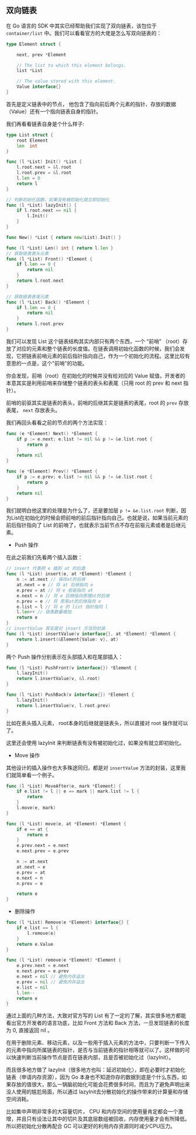 ## 双向链表

在 Go 语言的 SDK 中其实已经帮助我们实现了双向链表，该包位于 `container/list` 中。我们可以看看官方的大佬是怎么写双向链表的：

```go
type Element struct {

	next, prev *Element

	// The list to which this element belongs.
	list *List

	// The value stored with this element.
	Value interface{}
}

```

首先是定义链表中的节点， 他包含了指向前后两个元素的指针、存放的数据（Value）还有一个指向链表自身的指针。

我们再看看链表自身是个什么样子:

```go
type List struct {
	root Element
	len  int     
}

func (l *List) Init() *List {
	l.root.next = &l.root
	l.root.prev = &l.root
	l.len = 0
	return l
}

// 判断初始化函数，如果没有被初始化就立即初始化
func (l *List) lazyInit() {
	if l.root.next == nil {
		l.Init()
	}
}

func New() *List { return new(List).Init() }

func (l *List) Len() int { return l.len }
// 获取链表表头元素
func (l *List) Front() *Element {
	if l.len == 0 {
		return nil
	}
	return l.root.next
}

// 获取链表表尾元素
func (l *List) Back() *Element {
	if l.len == 0 {
		return nil
	}
	return l.root.prev
}
```

我们可以发现 List 这个链表结构其实内部只有两个东西，一个 “前哨” （root）存放了对应的元素和整个链表的长度值。在链表调用初始化函数的时候，我们会发现，它把链表前哨元素的前后指针指向自己，作为一个初始化的流程。这里比较有意思的一点是，这个"前哨"的功能。

你会发现，前哨（root）在初始化的时候并没有给对应的 Value 赋值，开发者的本意其实是利用前哨来存储整个链表的表头和表尾（只用 root 的 prev 和 next 指针）。

前哨的前驱其实是链表的表头，前哨的后继其实是链表的表尾，root 的 `prev` 存放表尾， `next` 存放表头。



我们再回头看看之前的节点的两个方法实现：

```go
func (e *Element) Next() *Element {
	if p := e.next; e.list != nil && p != &e.list.root {
		return p
	}
	return nil
}

func (e *Element) Prev() *Element {
	if p := e.prev; e.list != nil && p != &e.list.root {
		return p
	}
	return nil
}
```

我们就明白他这里的处理是为什么了，还是要加层 `p != &e.list.root` 判断，因为List在初始化的时候会把前哨的前后指针指向自己。也就是说，如果当前元素的前后指针指向了 List 的前哨了，也就表示当前节点不存在前驱元素或者是后继元素。

- Push 操作

在此之前我们先看两个插入函数：

```go
// insert 代表把 e 插到 at 的后面
func (l *List) insert(e, at *Element) *Element {
	n := at.next // 保存at的后继
	at.next = e // 将 at 后继指向 e
	e.prev = at // 将 e 前驱指向 at
	e.next = n // 将 e 后继指向原理at的后继
	n.prev = e // 将 原来at的后继指向 e
	e.list = l // 将 e 的 list 指针指向 l
	l.len++ // 链表数量增加
	return e
}
// insertValue 其实是对 insert 方法的封装
func (l *List) insertValue(v interface{}, at *Element) *Element {
	return l.insert(&Element{Value: v}, at)
}
```

两个 Push 操作分别表示在头部插入和在尾部插入：

```go
func (l *List) PushFront(v interface{}) *Element {
	l.lazyInit()
	return l.insertValue(v, &l.root)
}

func (l *List) PushBack(v interface{}) *Element {
	l.lazyInit()
	return l.insertValue(v, l.root.prev)
}
```

比如在表头插入元素， root本身的后继就是链表头，所以直接对 root 操作就可以了。

这里还会使用 lazyInit 来判断链表有没有被初始化过，如果没有就立即初始化。

- Move 操作

其他设计的插入操作也大多殊途同归，都是对 `insertValue`  方法的封装，这里我们就简单看一个例子。

```go
func (l *List) MoveAfter(e, mark *Element) {
	if e.list != l || e == mark || mark.list != l {
		return
	}
	l.move(e, mark)
}

func (l *List) move(e, at *Element) *Element {
	if e == at {
		return e
	}
	e.prev.next = e.next
	e.next.prev = e.prev

	n := at.next
	at.next = e
	e.prev = at
	e.next = n
	n.prev = e

	return e
}
```

- 删除操作

```go
func (l *List) Remove(e *Element) interface{} {
	if e.list == l {
		l.remove(e)
	}
	return e.Value
}

func (l *List) remove(e *Element) *Element {
	e.prev.next = e.next 
	e.next.prev = e.prev
	e.next = nil // 避免内存溢出
	e.prev = nil // 避免内存溢出
	e.list = nil
	l.len--
	return e
}
```



通过上面的几种方法，大致对官方写的 List 有了一定的了解，其实很多地方都能看出官方开发者的语言功底，比如 Front 方法和 Back 方法，一旦发现链表的长度为 0, 直接返回 nil 。

在用于删除元素、移动元素，以及一些用于插入元素的方法中，只要判断一下传入的元素中指向所属链表的指针，是否与当前链表的指针相等就可以了。这样做的可以快速判断当前操作节点是否在链表内部，且是否被初始化过（lazyInit）。

而且很多地方做了 lazyInit（很多地方也叫：延迟初始化），即在必要时才初始化链表（申请内存资源），因为 Go 本身也不知道你存的数据到底是个什么东西，如果存放的值很大，那么一锅脑初始化可能会花费很多时间，而且为了避免声明出来没人使用的尴尬局面，所以通过 lazyInit去分散初始化的操作带来的计算量和存储空间消耗。

比如集中声明非常多的大容量切片， CPU 和内存空间的使用量肯定都会一个激增，并且只有设法让其中的切片及其底层数组被回收，内存使用量才会有所降低。所以把初始化分散再配合 GC 可以更好的利用内存资源同时减少CPU压力。

